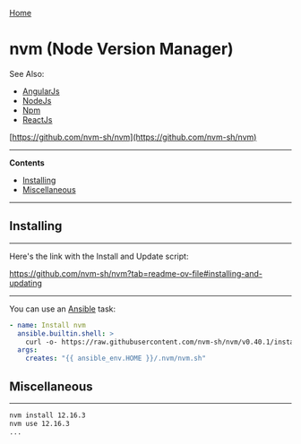 [Home](Readme.md)
# nvm (Node Version Manager)

See Also:

  - [AngularJs](AngularJs.md)
  - [NodeJs](NodeJs.md)
  - [Npm](Npm.md)
  - [ReactJs](ReactJs.md)

[https://github.com/nvm-sh/nvm](https://github.com/nvm-sh/nvm)

---

**Contents**

- [Installing](Nvm.md#installing)
- [Miscellaneous](Nvm.md#miscellaneous)

---

## Installing 

---

Here's the link with the Install and Update script:

https://github.com/nvm-sh/nvm?tab=readme-ov-file#installing-and-updating

---

You can use an [Ansible](Ansible.md) task:

```yaml
- name: Install nvm
  ansible.builtin.shell: >
    curl -o- https://raw.githubusercontent.com/nvm-sh/nvm/v0.40.1/install.sh | bash
  args:
    creates: "{{ ansible_env.HOME }}/.nvm/nvm.sh"
```

## Miscellaneous

---

```bash
nvm install 12.16.3
nvm use 12.16.3
...
```